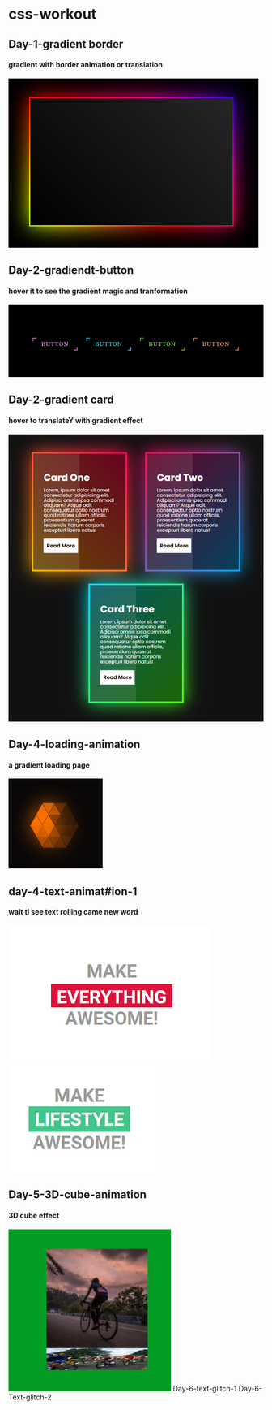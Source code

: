 # css-workout

## Day-1-gradient border
#### gradient with border animation or translation
![](Day-1-gradient%20border/output.png)
## Day-2-gradiendt-button
#### hover it to see the gradient magic and tranformation
![](Day-2-gradiendt-button/output.png)
## Day-2-gradient card
#### hover to translateY with gradient effect
![](Day-3-gradient-card/output.png)
## Day-4-loading-animation
#### a gradient loading page
![](Day-4-loading-animation/output.png)
## day-4-text-animat#ion-1
#### wait ti see text rolling came new word
![](day-4-text-animation-1/output.png)
![](day-4-text-animation-1/output1.png)
## Day-5-3D-cube-animation
#### 3D cube effect 
![](Day-5-3D-cube-animation/output.png)
Day-6-text-glitch-1
Day-6-Text-glitch-2

